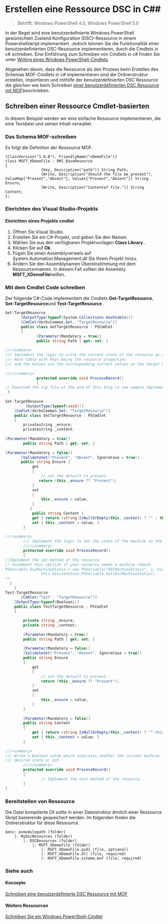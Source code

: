 # Erstellen eine Ressource DSC in C##

> Betrifft: Windows PowerShell 4.0, Windows PowerShell 5.0

In der Regel wird eine benutzerdefinierte Windows PowerShell gewünschten Zustand Konfiguration (DSC)-Ressource in einem Powershellskript implementiert. Jedoch können Sie die Funktionalität einer benutzerdefinierten DSC-Ressource implementieren, durch die Cmdlets in c# schreiben. Eine Einführung zum Schreiben von Cmdlets in c# finden Sie unter [Writing eines Windows PowerShell-Cmdlets](https://technet.microsoft.com/en-us/library/dd878294.aspx).

Abgesehen davon, dass die Ressource als den Prozess beim Erstellen des Schemas MOF-Cmdlets in c# implementieren sind die Ordnerstruktur erstellen, importieren und mithilfe der benutzerdefinierten DSC Ressource die gleichen wie beim Schreiben [einer benutzerdefinierten DSC Ressource mit MOF](authoringResourceMOF.md)beschrieben.

## Schreiben einer Ressource Cmdlet-basierten
In diesem Beispiel werden wir eine einfache Ressource implementieren, die eine Textdatei und seinen Inhalt verwaltet.

### Das Schema MOF-schreiben

Es folgt die Definition der Ressource MOF.

```
[ClassVersion("1.0.0"), FriendlyName("xDemoFile")]
class MSFT_XDemoFile : OMI_BaseResource
{
                [Key, Description("path")] String Path;
                [Write, Description("Should the file be present"), ValueMap{"Present","Absent"}, Values{"Present","Absent"}] String Ensure;
                [Write, Description("Contentof file.")] String Content;                   
};
```

### Einrichten des Visual Studio-Projekts
#### Einrichten eines Projekts cmdlet

1. Öffnen Sie Visual Studio.
1. Erstellen Sie ein C#-Projekt, und geben Sie den Namen.
1. Wählen Sie aus den verfügbaren Projektvorlagen **Class Library** .
1. Klicken Sie auf **Ok**.
1. Fügen Sie einen Assemblyverweis auf System.Automation.Management.dll Sie Ihrem Projekt hinzu.
1. Ändern Sie den Assemblynamen Übereinstimmung mit dem Ressourcennamen. In diesem Fall sollten die Assembly **MSFT_XDemoFile**heißen.

### Mit dem Cmdlet Code schreiben

Der folgende C#-Code implementiert die Cmdlets **Get-TargetResource**, **Set-TargetResource**und **Test-TargetResource** .

```C#
Get-TargetResource
       [OutputType(typeof(System.Collections.Hashtable))]
       [Cmdlet(VerbsCommon.Get, "TargetResource")]
       public class GetTargetResource : PSCmdlet
       {
              [Parameter(Mandatory = true)]
              public string Path { get; set; }
 
///<summary>
/// Implement the logic to write the current state of the resource as a 
/// Hash table with keys being the resource properties 
/// and the Values are the corresponding current values on the target machine.
 
///</summary>
              protected override void ProcessRecord()
              {
// Download the zip file at the end of this blog to see sample implementation.
 }
 
Set-TargetResouce
         [OutputType(typeof(void))]
    [Cmdlet(VerbsCommon.Set, "TargetResource")]
    public class SetTargetResource : PSCmdlet
    {
        privatestring _ensure;
        privatestring _content;
        
[Parameter(Mandatory = true)]
        public string Path { get; set; }
        
[Parameter(Mandatory = false)]      
       [ValidateSet("Present", "Absent", IgnoreCase = true)]
       public string Ensure {
            get
            {
                // set the default to present.
               return (this._ensure ?? "Present");
            }
            set
            {
                this._ensure = value;
            }
           } 
            public string Content {
            get { return (string.IsNullOrEmpty(this._content) ? "" : this._content); }
            set { this._content = value; }
        }
 
///<summary>
        /// Implement the logic to set the state of the machine to the desired state.
        ///</summary>
        protected override void ProcessRecord()
        {
//Implement the set method of the resource 
/* Uncomment this section if your resource needs a machine reboot.
PSVariable DscMachineStatus = new PSVariable("DSCMachineStatus", 1, ScopedItemOptions.AllScope);
                this.SessionState.PSVariable.Set(DscMachineStatus);
*/     
  }
    }
Test-TargetResource    
       [Cmdlet("Test", "TargetResource")]
    [OutputType(typeof(Boolean))]
    public class TestTargetResource : PSCmdlet
    {   
        
        private string _ensure;
        private string _content;
 
        [Parameter(Mandatory = true)]
        public string Path { get; set; }
 
        [Parameter(Mandatory = false)]
        [ValidateSet("Present", "Absent", IgnoreCase = true)]
        public string Ensure
        {
            get
            {
                // set the default to present.
                return (this._ensure ?? "Present");
            }
            set
            {
                this._ensure = value;
            }
        }
 
        [Parameter(Mandatory = false)]
        public string Content
        {
            get { return (string.IsNullOrEmpty(this._content) ? "“:this._content);}
            set { this._content = value; }
        }
 
///<summary>
/// Write a Boolean value which indicates whether the current machine is in    
/// desired state or not.
        ///</summary>
        protected override void ProcessRecord()
        {
                // Implement the test method of the resource.
        }
}
```

### Bereitstellen von Ressource

Die Datei kompilierte Dll sollte in einer Dateistruktur ähnlich einer Ressource Skript basierende gespeichert werden. Im folgenden finden die Ordnerstruktur für diese Ressource.

```
$env: psmodulepath (folder)
    |- MyDscResources (folder)
        |- DSCResources (folder)
            |- MSFT_XDemoFile (folder)
                |- MSFT_XDemoFile.psd1 (file, optional)
                |- MSFT_XDemoFile.dll (file, required)
                |- MSFT_XDemoFile.schema.mof (file, required)
```

### Siehe auch
#### Konzepte
[Schreiben eine benutzerdefinierte DSC Ressource mit MOF](authoringResourceMOF.md)
#### Weitere Ressourcen
[Schreiben Sie ein Windows PowerShell-Cmdlet](https://msdn.microsoft.com/en-us/library/dd878294.aspx)